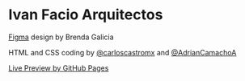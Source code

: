 # Ivan Facio Arquitectos

[Figma](https://www.figma.com/file/4BYF0IwckEbzl9XUTeVQzU/Iv%C3%A1n-Facio-%7C-Arquitecto-y-Asociados-(Copy)?node-id=0%3A1&t=9DDJBThZEjtlkXbd-0) design by Brenda Galicia

HTML and CSS coding by [@carloscastromx](https://github.com/carloscastromx) and [@AdrianCamachoA](https://github.com/AdrianCamachoA)

[Live Preview by GitHub Pages](https://carloscastromx.github.io/ivanfacio-arquitectos/)
